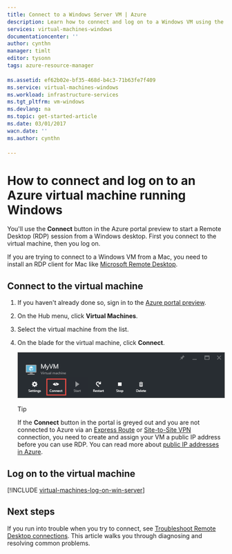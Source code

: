```yaml
---
title: Connect to a Windows Server VM | Azure
description: Learn how to connect and log on to a Windows VM using the Azure portal preview and the Resource Manager deployment model.
services: virtual-machines-windows
documentationcenter: ''
author: cynthn
manager: timlt
editor: tysonn
tags: azure-resource-manager

ms.assetid: ef62b02e-bf35-468d-b4c3-71b63fe7f409
ms.service: virtual-machines-windows
ms.workload: infrastructure-services
ms.tgt_pltfrm: vm-windows
ms.devlang: na
ms.topic: get-started-article
ms.date: 03/01/2017
wacn.date: ''
ms.author: cynthn

---
```

# How to connect and log on to an Azure virtual machine running Windows
You'll use the **Connect** button in the Azure portal preview to start a Remote Desktop (RDP) session from a Windows desktop. First you connect to the virtual machine, then you log on.

If you are trying to connect to a Windows VM from a Mac, you need to install an RDP client for Mac like [Microsoft Remote Desktop](https://itunes.apple.com/app/microsoft-remote-desktop/id715768417).

## Connect to the virtual machine
1. If you haven't already done so, sign in to the [Azure portal preview](https://portal.azure.cn/).
2. On the Hub menu, click **Virtual Machines**.
3. Select the virtual machine from the list.
4. On the blade for the virtual machine, click **Connect**.

    ![Screenshot of the Azure portal preview showing how to connect to your VM.](./media/virtual-machines-windows-connect-logon/connect.png)

    > [!TIP]
    > If the **Connect** button in the portal is greyed out and you are not connected to Azure via an [Express Route](../expressroute/expressroute-introduction.md) or [Site-to-Site VPN](../vpn-gateway/vpn-gateway-howto-site-to-site-resource-manager-portal.md) connection, you need to create and assign your VM a public IP address before you can use RDP. You can read more about [public IP addresses in Azure](../virtual-network/virtual-network-ip-addresses-overview-arm.md).
    > 
    > 

## Log on to the virtual machine
[!INCLUDE [virtual-machines-log-on-win-server](../../includes/virtual-machines-log-on-win-server.md)]

## Next steps
If you run into trouble when you try to connect, see [Troubleshoot Remote Desktop connections](virtual-machines-windows-troubleshoot-rdp-connection.md?toc=%2fazure%2fvirtual-machines%2fwindows%2ftoc.json). This article walks you through diagnosing and resolving common problems.